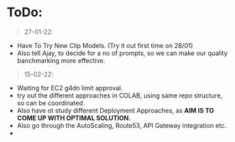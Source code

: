 # ToDo:

> 27-01-22:
  - Have To Try New Clip Models. (Try it out first time on 28/01)
  - Also tell Ajay, to decide for a no of prompts, so we can make our quality banchmarking more effective.
> 15-02-22:

  - Waiting for EC2 g4dn limit approval.
  - try out the different approaches in COLAB, using same repo structure, so can be coordinated.
  - Also have ot study different Deployment Approaches, as **AIM IS TO COME UP WITH OPTIMAL SOLUTION.** 
  - Also go through the AutoScaling, Route53, API Gateway integration etc.
  - 
